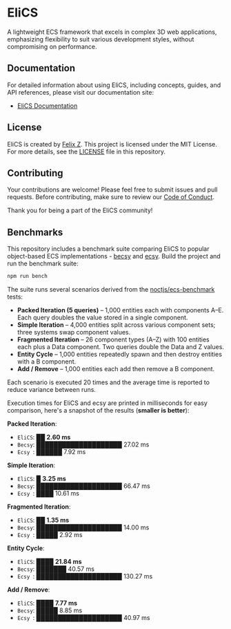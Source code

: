 # EliCS

A lightweight ECS framework that excels in complex 3D web applications, emphasizing flexibility to suit various development styles, without compromising on performance.

## Documentation

For detailed information about using EliCS, including concepts, guides, and API references, please visit our documentation site:

- [EliCS Documentation](https://elixr-games.github.io/elics/)

## License

EliCS is created by [Felix Z](https://github.com/felixtrz). This project is licensed under the MIT License. For more details, see the [LICENSE](LICENSE) file in this repository.

## Contributing

Your contributions are welcome! Please feel free to submit issues and pull requests. Before contributing, make sure to review our [Code of Conduct](CODE_OF_CONDUCT.md).

Thank you for being a part of the EliCS community!

## Benchmarks

This repository includes a benchmark suite comparing EliCS to popular object-based ECS implementations - [becsy](https://lastolivegames.github.io/becsy/) and [ecsy](https://ecsyjs.github.io/ecsy/). Build the project and run the benchmark suite:

```bash
npm run bench
```

The suite runs several scenarios derived from the [noctjs/ecs-benchmark](https://github.com/noctjs/ecs-benchmark) tests:

- **Packed Iteration (5 queries)** – 1,000 entities each with components A–E. Each query doubles the value stored in a single component.
- **Simple Iteration** – 4,000 entities split across various component sets; three systems swap component values.
- **Fragmented Iteration** – 26 component types (A–Z) with 100 entities each plus a Data component. Two queries double the Data and Z values.
- **Entity Cycle** – 1,000 entities repeatedly spawn and then destroy entities with a B component.
- **Add / Remove** – 1,000 entities each add then remove a B component.

Each scenario is executed 20 times and the average time is reported to reduce variance between runs.

Execution times for EliCS and ecsy are printed in milliseconds for easy comparison, here's a snapshot of the results (**smaller is better**):

<!-- benchmark-start -->

**Packed Iteration**:
  - `EliCS`: ██ **2.60 ms**
  - `Becsy`: ████████████████████ 27.02 ms
  - `Ecsy `: ██████ 7.92 ms

**Simple Iteration**:
  - `EliCS`: █ **3.25 ms**
  - `Becsy`: ████████████████████ 66.47 ms
  - `Ecsy `: ████ 10.61 ms

**Fragmented Iteration**:
  - `EliCS`: ██ **1.35 ms**
  - `Becsy`: ████████████████████ 14.00 ms
  - `Ecsy `: █████ 2.92 ms

**Entity Cycle**:
  - `EliCS`: ████ **21.84 ms**
  - `Becsy`: ███████ 40.57 ms
  - `Ecsy `: ████████████████████ 130.27 ms

**Add / Remove**:
  - `EliCS`: ████ **7.77 ms**
  - `Becsy`: █████ 8.85 ms
  - `Ecsy `: ████████████████████ 40.97 ms
<!-- benchmark-end -->
